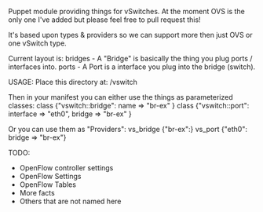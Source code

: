 Puppet module providing things for vSwitches. At the moment OVS is the only
one I've added but please feel free to pull request this!

It's based upon types & providers so we can support more then just OVS or one
vSwitch type.

Current layout is:
bridges - A "Bridge" is basically the thing you plug ports / interfaces into.
ports - A Port is a interface you plug into the bridge (switch).

USAGE:
Place this directory at:
<your module directory of choice>/vswitch

Then in your manifest you can either use the things as parameterized classes:
class {"vswitch::bridge":
    name => "br-ex"
}
class {"vswitch::port": 
    interface => "eth0",
    bridge    => "br-ex"
}

Or you can use them as "Providers":
vs_bridge {"br-ex":}
vs_port {"eth0": bridge => "br-ex"}

TODO:
* OpenFlow controller settings
* OpenFlow Settings
* OpenFlow Tables
* More facts
* Others that are not named here
